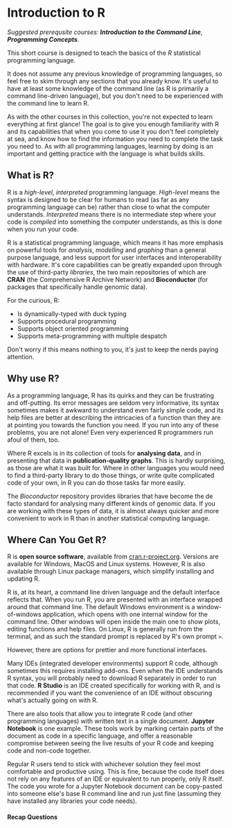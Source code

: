 # Introduction to R

*Suggested prerequsite courses:* ***Introduction to the Command Line***, ***Programming Concepts***.

This short course is designed to teach the basics of the *R* statistical programming language.

It does not assume any previous knowledge of programming languages, so feel free to skim through any sections that you already know. It's useful to have at least some knowledge of the command line (as R is primarily a command line-driven language), but you don't need to be experienced with the command line to learn R.

As with the other courses in this collection, you're not expected to learn everything at first glance! The goal is to give you enough familiarity with R and its capabilities that when you come to use it you don't feel completely at sea, and know how to find the information you need to complete the task you need to. As with all programming languages, learning by doing is an important and getting practice with the language is what builds skills.

## What is R?

R is a *high-level, interpreted* programming language. *High-level* means the syntax is designed to be clear for humans to read (as far as any programming language can be) rather than close to what the computer understands. *Interpreted* means there is no intermediate step where your code is *compiled* into something the computer understands, as this is done when you run your code.

R is a statistical programming language, which means it has more emphasis on powerful tools for *analysis*, *modelling* and *graphing* than a general purpose language, and less support for user interfaces and interoperability with hardware. It's core capabilities can be greatly expanded upon through the use of third-party *libraries*, the two main repositories of which are **CRAN** (the Comprehensive R Archive Network) and **Bioconductor** (for packages that specifically handle genomic data).

For the curious, R:

- Is dynamically-typed with duck typing
- Supports procedural programming
- Supports object oriented programming
- Supports meta-programming with multiple despatch

Don't worry if this means nothing to you, it's just to keep the nerds paying attention.

## Why use R?

As a programming language, R has its quirks and they can be frustrating and off-putting. Its error messages are seldom very informative, its syntax sometimes makes it awkward to understand even fairly simple code, and its help files are better at describing the intricacies of a function than they are at pointing you towards the function you need. If you run into any of these problems, you are not alone! Even very experienced R programmers run afoul of them, too.

Where R excels is in its collection of tools for **analysing data**, and in presenting that data in **publication-quality graphs**. This is hardly surprising, as those are what it was built for. Where in other languages you would need to find a third-party library to do those things, or write quite complicated code of your own, in R you can do those tasks far more easily.

The *Bioconductor* repository provides libraries that have become the de facto standard for analysing many different kinds of genomic data. If you are working with these types of data, it is almost always quicker and more convenient to work in R than in another statistical computing language.

## Where Can You Get R?

R is **open source software**, available from [cran.r-project.org](https://cran.r-project.org). Versions are available for Windows, MacOS and Linux systems. However, R is also available through Linux package managers, which simplify installing and updating R.

R is, at its heart, a command line driven language and the default interface reflects that. When you run R, you are presented with an interface wrapped around that command line. The default Windows environment is a window-of-windows application, which opens with one internal window for the command line. Other windows will open inside the main one to show plots, editing functions and help files. On Linux, R is generally run from the terminal, and as such the standard prompt is replaced by R's own prompt `>`.

However, there are options for prettier and more functional interfaces.

Many IDEs (integrated developer environments) support R code, although sometimes this requires installing add-ons. Even when the IDE understands R syntax, you will probably need to download R separately in order to run that code. **R Studio** is an IDE created specifically for working with R, and is recommended if you want the convenience of an IDE without obscuring what's actually going on with R.

There are also tools that allow you to integrate R code (and other programming languages) with written text in a single document. **Jupyter Notebook** is one example. These tools work by marking certain parts of the document as code in a specific language, and offer a reasonable compromise between seeing the live results of your R code and keeping code and non-code together.

Regular R users tend to stick with whichever solution they feel most comfortable and productive using. This is fine, because the code itself does not rely on any features of an IDE or equivalent to run properly, only R itself. The code you wrote for a Jupyter Notebook document can be copy-pasted into someone else's base R command line and run just fine (assuming they have installed any libraries your code needs).

#### Recap Questions